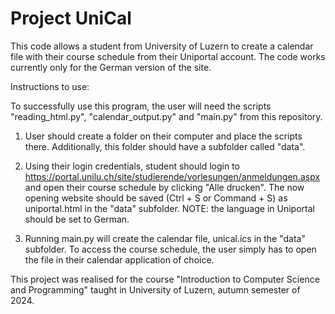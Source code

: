 # Project UniCal

This code allows a student from University of Luzern to create a calendar file with their course schedule from their Uniportal account. The code works currently only for the German version of the site.

Instructions to use:

To successfully use this program, the user will need the scripts "reading_html.py", "calendar_output.py" and "main.py" from this repository.

1. User should create a folder on their computer and place the scripts there. Additionally, this folder should have a subfolder called "data". 

2. Using their login credentials, student should login to https://portal.unilu.ch/site/studierende/vorlesungen/anmeldungen.aspx and open their course schedule by clicking "Alle drucken". The now opening website should be saved (Ctrl + S or Command + S) as uniportal.html in the "data" subfolder. NOTE: the language in Uniportal should be set to German.

3. Running main.py will create the calendar file, unical.ics in the "data" subfolder. To access the course schedule, the user simply has to open the file in their calendar application of choice.

This project was realised for the course "Introduction to Computer Science and Programming" taught in University of Luzern, autumn semester of 2024. 
